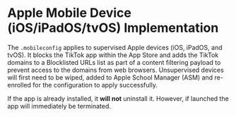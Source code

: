 # Apple Mobile Device (iOS/iPadOS/tvOS) Implementation

The `.mobileconfig` applies to supervised Apple devices (iOS, iPadOS, and tvOS). It  blocks the TikTok app within the App Store and adds the TikTok domains to a Blocklisted URLs list as part of a content filtering payload to prevent access to the domains from web browsers. Unsupervised devices will first need to be wiped, added to Apple School Manager (ASM) and re-enrolled for the configuration to apply successfully. 

If the app is already installed, it **will not** uninstall it. However, if launched the app will immediately be terminated.
